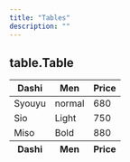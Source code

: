 ```yaml
---
title: "Tables"
description: ""
---
```


<div class="Container">
  <h2>table.Table</h2>

  <table class="Table">
    <thead>
      <tr>
        <th>Dashi</th>
        <th>Men</th>
        <th>Price</th>
      </tr>
    </thead>
    <tbody>
      <tr>
        <td>Syouyu</td>
        <td>normal</td>
        <td>680</td>
      </tr>
      <tr>
        <td>Sio</td>
        <td>Light</td>
        <td>750</td>
      </tr>
      <tr>
        <td>Miso</td>
        <td>Bold</td>
        <td>880</td>
      </tr>
    </tbody>
    <tfoot>
      <tr>
        <th>Dashi</th>
        <th>Men</th>
        <th>Price</th>
      </tr>
    </tfoot>
  </table>

</div>
